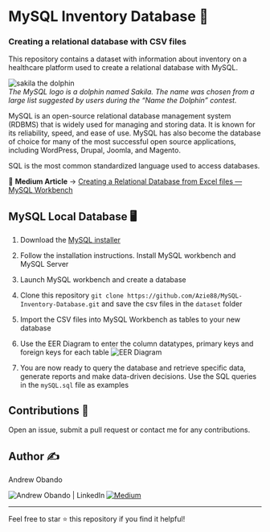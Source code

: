 # MySQL Inventory Database 💾

### Creating a relational database with CSV files <br>
This repository contains a dataset with information about inventory on a healthcare platform used to create a relational database with MySQL.

![sakila the dolphin](https://github.com/user-attachments/assets/9dca8ef7-8b89-4e28-a443-a65b0eb75f5b)
<br>*The MySQL logo is a dolphin named Sakila. The name was chosen from a large list suggested by users during the “Name the Dolphin” contest.*

MySQL is an open-source relational database management system (RDBMS) that is widely used for managing and storing data. It is known for its reliability, speed, and ease of use. MySQL has also become the database of choice for many of the most successful open source applications, including WordPress, Drupal, Joomla, and Magento.

SQL is the most common standardized language used to access databases.

📖 **Medium Article** -> [Creating a Relational Database from Excel files — MySQL Workbench](https://medium.com/@obandoandrew8/creating-a-relational-database-from-excel-files-mysql-workbench-3fe56164bf34)

## MySQL Local Database 🖥️


1. Download the [MySQL installer](https://dev.mysql.com/downloads/installer/)

2. Follow the installation instructions. Install MySQL workbench and MySQL Server

3. Launch MySQL workbench and create a database

4. Clone this repository `git clone https://github.com/Azie88/MySQL-Inventory-Database.git` and save the csv files in the `dataset` folder

5. Import the CSV files into MySQL Workbench as tables to your new database

6. Use the EER Diagram to enter the column datatypes, primary keys and foreign keys for each table
![EER Diagram](https://github.com/user-attachments/assets/0369f474-24df-4962-8aeb-799d0c4fb365)

7. You are now ready to query the database and retrieve specific data, generate reports and make data-driven decisions. Use the SQL queries in the `mySQL.sql` file as examples

## Contributions :handshake:

Open an issue, submit a pull request or contact me for any contributions.

## Author :writing_hand:

Andrew Obando

<a href="https://www.linkedin.com/in/andrewobando/"><img align="left" src="https://img.shields.io/badge/linkedin-%230077B5.svg?style=for-the-badge&logo=linkedin&logoColor=white" alt="Andrew Obando | LinkedIn"/></a>
<a href="https://medium.com/@obandoandrew8">
![Medium](https://img.shields.io/badge/Medium-12100E?style=for-the-badge&logo=medium&logoColor=white)
</a>

---

Feel free to star ⭐ this repository if you find it helpful!

